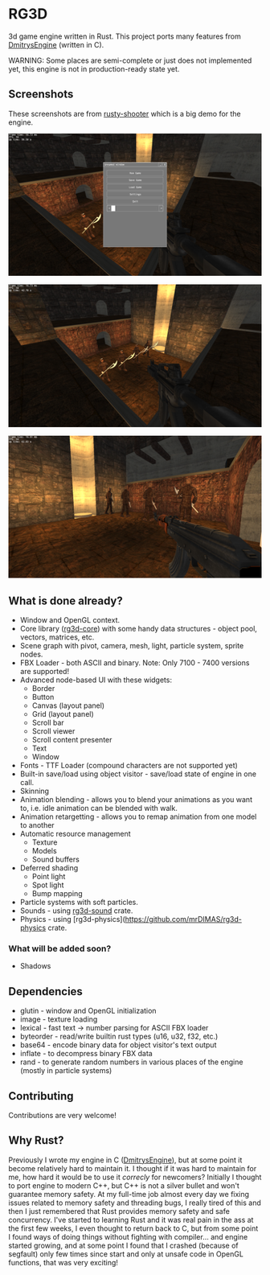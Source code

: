 # RG3D

3d game engine written in Rust. This project ports many features from [DmitrysEngine](https://github.com/mrDIMAS/DmitrysEngine) (written in C).

WARNING: Some places are semi-complete or just does not implemented yet, this engine is not in production-ready state yet.

## Screenshots

These screenshots are from [rusty-shooter](https://github.com/mrDIMAS/rusty-shooter) which is a big demo for the engine.

![1](pics/1.png?raw=true "Game 1")

![2](pics/2.png?raw=true "Game 2")

![3](pics/3.png?raw=true "Game 3")

## What is done already?

- Window and OpenGL context.
- Core library ([rg3d-core](https://github.com/mrDIMAS/rg3d-core)) with some handy data structures  - object pool, vectors, matrices, etc.
- Scene graph with pivot, camera, mesh, light, particle system, sprite nodes.
- FBX Loader - both ASCII and binary. Note: Only 7100 - 7400 versions are supported!
- Advanced node-based UI with these widgets:
	- Border
	- Button
	- Canvas (layout panel)
	- Grid (layout panel)
	- Scroll bar
	- Scroll viewer
	- Scroll content presenter
	- Text
	- Window 
- Fonts - TTF Loader (compound characters are not supported yet)
- Built-in save/load using object visitor - save/load state of engine in one call.
- Skinning
- Animation blending - allows you to blend your animations as you want to, i.e. idle animation can be blended with walk.
- Animation retargetting - allows you to remap animation from one model to another
- Automatic resource management
	- Texture
	- Models
	- Sound buffers
- Deferred shading
	- Point light
	- Spot light
	- Bump mapping
- Particle systems with soft particles.
- Sounds - using [rg3d-sound](https://github.com/mrDIMAS/rg3d-sound) crate.
- Physics - using [rg3d-physics](https://github.com/mrDIMAS/rg3d-physics crate.

### What will be added soon? 

- Shadows

## Dependencies

- glutin - window and OpenGL initialization
- image - texture loading
- lexical - fast text -> number parsing for ASCII FBX loader 
- byteorder - read/write builtin rust types (u16, u32, f32, etc.)
- base64 - encode binary data for object visitor's text output 
- inflate - to decompress binary FBX data
- rand - to generate random numbers in various places of the engine (mostly in particle systems)

## Contributing

Contributions are very welcome!

## Why Rust?

Previously I wrote my engine in C ([DmitrysEngine](https://github.com/mrDIMAS/DmitrysEngine)), but at some point it become relatively hard to maintain it. I thought if it was hard to maintain for me, how hard it would be to use it *correcly* for newcomers? Initially I thought to port engine to modern C++, but C++ is not a silver bullet and won't guarantee memory safety. At my full-time job almost every day we fixing issues related to memory safety and threading bugs, I really tired of this and then I just remembered that Rust provides memory safety and safe concurrency. I've started to learning Rust and it was real pain in the ass at the first few weeks, I even thought to return back to C, but from some point I found ways of doing things without fighting with compiler... and engine started growing, and at some point I found that I crashed (because of segfault) only few times since start and only at unsafe code in OpenGL functions, that was very exciting!